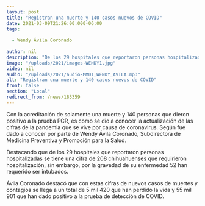 ```yaml
---
layout: post
title: "Registran una muerte y 140 casos nuevos de COVID"
date: 2021-03-09T21:26:00.000-06:00
tags:
  
  - Wendy Ávila Coronado
  
author: nil
description: "De los 29 hospitales que reportaron personas hospitalizadas se tiene una cifra de 208 chihuahuenses que requirieron hospitalización"
image: "/uploads/2021/images-WENDY1.jpg"
video: nil
audio: "/uploads/2021/audio-MM01_WENDY_AVILA.mp3"
alt: "Registran una muerte y 140 casos nuevos de COVID"
front: false
section: "Local"
redirect_from: /news/183359
---
```


Con la acreditación de solamente una muerte y 140 personas que dieron positivo a la prueba PCR, es como se dio a conocer la actualización de las cifras de la pandemia que se vive por causa de coronavirus. Según fue dado a conocer por parte de Wendy Ávila Coronado, Subdirectora de Medicina Preventiva y Promoción para la Salud.

Destacando que de los 29 hospitales que reportaron personas hospitalizadas se tiene una cifra de 208 chihuahuenses que requirieron hospitalización, sin embargo, por la gravedad de su enfermedad 52 han requerido ser intubados.

Ávila Coronado destacó que con estas cifras de nuevos casos de muertes y contagios se llega a un total de 5 mil 420 que han perdido la vida y 55 mil 901 que han dado positivo a la prueba de detección de COVID.
